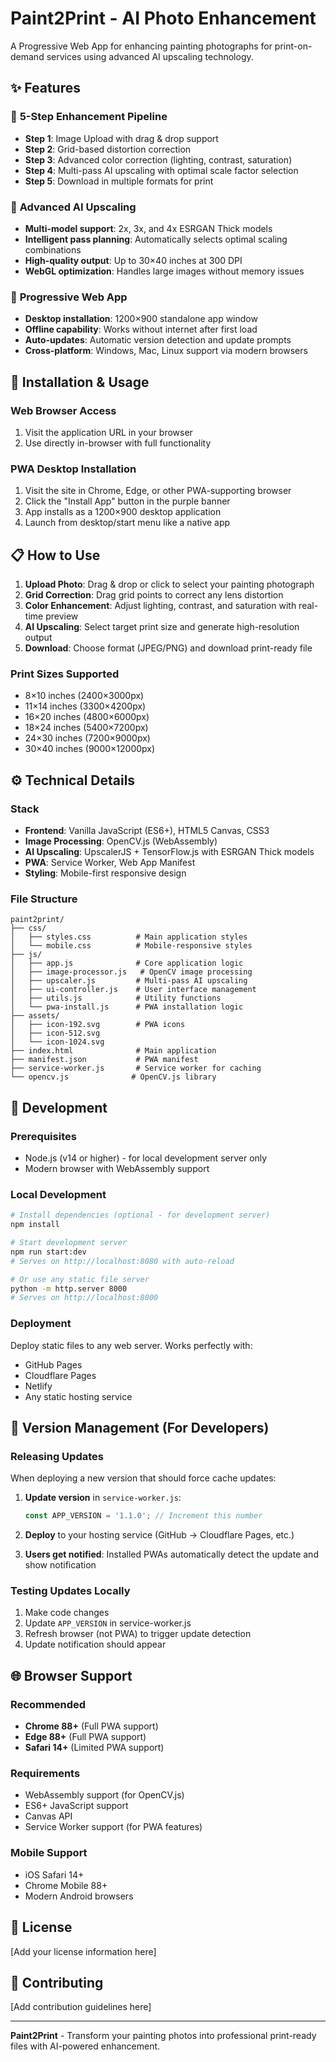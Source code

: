 # Paint2Print - AI Photo Enhancement

A Progressive Web App for enhancing painting photographs for print-on-demand services using advanced AI upscaling technology.

## ✨ Features

### 🎯 **5-Step Enhancement Pipeline**
- **Step 1**: Image Upload with drag & drop support
- **Step 2**: Grid-based distortion correction
- **Step 3**: Advanced color correction (lighting, contrast, saturation)
- **Step 4**: Multi-pass AI upscaling with optimal scale factor selection
- **Step 5**: Download in multiple formats for print

### 🤖 **Advanced AI Upscaling**
- **Multi-model support**: 2x, 3x, and 4x ESRGAN Thick models
- **Intelligent pass planning**: Automatically selects optimal scaling combinations
- **High-quality output**: Up to 30×40 inches at 300 DPI
- **WebGL optimization**: Handles large images without memory issues

### 📱 **Progressive Web App**
- **Desktop installation**: 1200×900 standalone app window
- **Offline capability**: Works without internet after first load
- **Auto-updates**: Automatic version detection and update prompts
- **Cross-platform**: Windows, Mac, Linux support via modern browsers

## 🚀 Installation & Usage

### Web Browser Access
1. Visit the application URL in your browser
2. Use directly in-browser with full functionality

### PWA Desktop Installation
1. Visit the site in Chrome, Edge, or other PWA-supporting browser
2. Click the "Install App" button in the purple banner
3. App installs as a 1200×900 desktop application
4. Launch from desktop/start menu like a native app

## 📋 How to Use

1. **Upload Photo**: Drag & drop or click to select your painting photograph
2. **Grid Correction**: Drag grid points to correct any lens distortion
3. **Color Enhancement**: Adjust lighting, contrast, and saturation with real-time preview
4. **AI Upscaling**: Select target print size and generate high-resolution output
5. **Download**: Choose format (JPEG/PNG) and download print-ready file

### Print Sizes Supported
- 8×10 inches (2400×3000px)
- 11×14 inches (3300×4200px)  
- 16×20 inches (4800×6000px)
- 18×24 inches (5400×7200px)
- 24×30 inches (7200×9000px)
- 30×40 inches (9000×12000px)

## ⚙️ Technical Details

### Stack
- **Frontend**: Vanilla JavaScript (ES6+), HTML5 Canvas, CSS3
- **Image Processing**: OpenCV.js (WebAssembly)
- **AI Upscaling**: UpscalerJS + TensorFlow.js with ESRGAN Thick models
- **PWA**: Service Worker, Web App Manifest
- **Styling**: Mobile-first responsive design

### File Structure
```
paint2print/
├── css/
│   ├── styles.css          # Main application styles
│   └── mobile.css          # Mobile-responsive styles
├── js/
│   ├── app.js              # Core application logic
│   ├── image-processor.js   # OpenCV image processing
│   ├── upscaler.js         # Multi-pass AI upscaling
│   ├── ui-controller.js    # User interface management
│   ├── utils.js            # Utility functions
│   └── pwa-install.js      # PWA installation logic
├── assets/
│   ├── icon-192.svg        # PWA icons
│   ├── icon-512.svg
│   └── icon-1024.svg
├── index.html              # Main application
├── manifest.json           # PWA manifest
├── service-worker.js       # Service worker for caching
└── opencv.js              # OpenCV.js library
```

## 🔧 Development

### Prerequisites
- Node.js (v14 or higher) - for local development server only
- Modern browser with WebAssembly support

### Local Development
```bash
# Install dependencies (optional - for development server)
npm install

# Start development server
npm run start:dev
# Serves on http://localhost:8080 with auto-reload

# Or use any static file server
python -m http.server 8000
# Serves on http://localhost:8000
```

### Deployment
Deploy static files to any web server. Works perfectly with:
- GitHub Pages
- Cloudflare Pages  
- Netlify
- Any static hosting service

## 🔄 Version Management (For Developers)

### Releasing Updates
When deploying a new version that should force cache updates:

1. **Update version** in `service-worker.js`:
   ```javascript
   const APP_VERSION = '1.1.0'; // Increment this number
   ```

2. **Deploy** to your hosting service (GitHub → Cloudflare Pages, etc.)

3. **Users get notified**: Installed PWAs automatically detect the update and show notification

### Testing Updates Locally
1. Make code changes
2. Update `APP_VERSION` in service-worker.js
3. Refresh browser (not PWA) to trigger update detection
4. Update notification should appear

## 🌐 Browser Support

### Recommended
- **Chrome 88+** (Full PWA support)
- **Edge 88+** (Full PWA support)
- **Safari 14+** (Limited PWA support)

### Requirements
- WebAssembly support (for OpenCV.js)
- ES6+ JavaScript support
- Canvas API
- Service Worker support (for PWA features)

### Mobile Support
- iOS Safari 14+
- Chrome Mobile 88+
- Modern Android browsers

## 📄 License

[Add your license information here]

## 🤝 Contributing

[Add contribution guidelines here]

---

**Paint2Print** - Transform your painting photos into professional print-ready files with AI-powered enhancement.